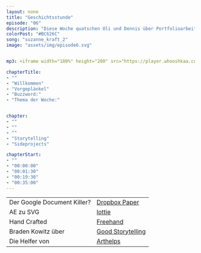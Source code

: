 ```yaml
---
layout: none
title: "Geschichtsstunde"
episode: "06"
description: "Diese Woche quatschen Oli und Dennis über Portfolioarbeit sowie der Macht von Nutzergeschichten und intrinsisch motivierten Sideprojects."
colorPost: "#BC626C"
song: "suzanne_kraft_2"
image: "assets/img/episode6.svg"


mp3: <iframe width="100%" height="200" src="https://player.whooshkaa.com/player/episode/id/94315?visual=true" frameborder="0"></iframe>

chapterTitle:
- ""
- "Willkommen"
- "Vorgeplänkel"
- "Buzzword:"
- "Thema der Woche:"


chapter:
- ""
- ""
- ""
- "Storytelling"
- "Sideprojects"

chapterStart:
- ""
- "00:00:00"
- "00:01:30"
- "00:19:30"
- "00:35:00"
---
```


<!-- nach 8 einträgen ein neues table erstellen, danke :) !-->

| | |
|:-|:-|
| Der Google Document Killer? | [Dropbox Paper](https://paper.dropbox.com) |
| AE zu SVG | [lottie](http://airbnb.design/introducing-lottie/) |
| Hand Crafted | [Freehand](http://blog.invisionapp.com/craft-freehand/) |
| Braden Kowitz über | [Good Storytelling](https://library.gv.com/why-good-storytelling-helps-you-design-great-products-148c9bbc7404#.9qyk4xbnc)  |
| Die Helfer von | [Arthelps](http://www.arthelps.de/)  |
